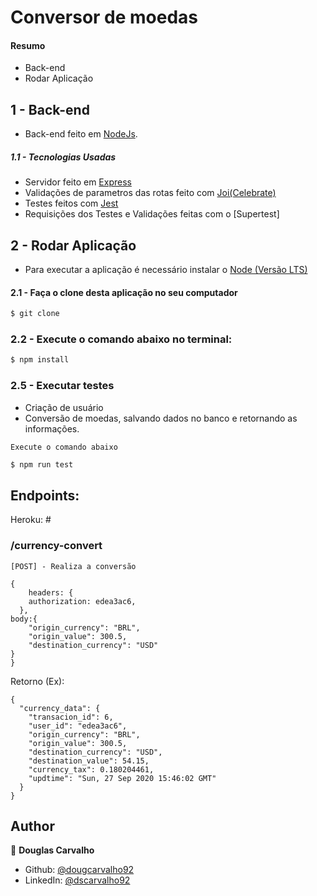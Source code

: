 # Conversor de moedas

#### Resumo

- Back-end
- Rodar Aplicação

## 1 - Back-end

- Back-end feito em [NodeJs]().

##### 1.1 - Tecnologias Usadas

- Servidor feito em [Express](https://expressjs.com/pt-br/)
- Validações de parametros das rotas feito com [Joi(Celebrate)](https://github.com/arb/celebrate)
- Testes feitos com [Jest](https://jestjs.io/docs/en/api)
- Requisições dos Testes e Validações feitas com o [Supertest]

## 2 - Rodar Aplicação

- Para executar a aplicação é necessário instalar o [Node (Versão LTS)](https://nodejs.org/en/)

#### 2.1 - Faça o clone desta aplicação no seu computador

```sh
$ git clone 
```

### 2.2 - Execute o comando abaixo no terminal:

```sh
$ npm install
```


### 2.5 - Executar testes

- Criação de usuário
- Conversão de moedas, salvando dados no banco e retornando as informações.

`Execute o comando abaixo`

```sh
$ npm run test
```

## Endpoints:

Heroku: #



### /currency-convert

`[POST] - Realiza a conversão`

```
{
	headers: {
    authorization: edea3ac6,
  },
body:{
	"origin_currency": "BRL",
	"origin_value": 300.5,
	"destination_currency": "USD"
}
}
```

Retorno (Ex):

```
{
  "currency_data": {
    "transacion_id": 6,
    "user_id": "edea3ac6",
    "origin_currency": "BRL",
    "origin_value": 300.5,
    "destination_currency": "USD",
    "destination_value": 54.15,
    "currency_tax": 0.180204461,
    "updtime": "Sun, 27 Sep 2020 15:46:02 GMT"
  }
}

```

## Author

👤 **Douglas Carvalho**

- Github: [@dougcarvalho92](https://github.com/dougcarvalho92)
- LinkedIn: [@dscarvalho92](https://linkedin.com/in/dscarvalho92)
